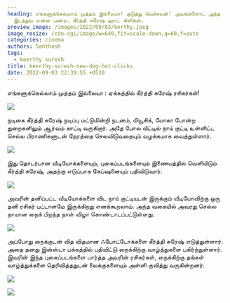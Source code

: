 ```yaml
---
heading: எங்களுக்கெல்லாம் முத்தம் இல்லையா! குடுத்து வெச்சவன்! அவங்களோட அந்த
  இடத்துல என்ன பண்ற. கீர்த்தி சுரேஷ் ஹாட் கிளிக்ஸ்.
preview_image: /images/2022/09/03/kerthy.jpeg
image_resize: /cdn-cgi/image/w=640,fit=scale-down,q=80,f=auto
categories: cinema
authors: Santhosh
tags:
  - keerthy suresh
title: keerthy-suresh-new-dog-hot-clicks
date: 2022-09-03 22:39:55 +0530
---
```

எங்களுக்கெல்லாம் முத்தம் இல்லையா : ஏக்கத்தில் கீர்த்தி சுரேஷ் ரசிகர்கள்!

![](/images/2022/09/03/keerthy-suresh-new-dog-hot-clicks.jpeg)

நடிகை கீர்த்தி சுரேஷ் நடிப்பு மட்டுமின்றி  நடனம், மியூசிக், யோகா போன்ற துறைகளிலும் ஆர்வம் காட்டி வருகிறார். அதே போல வீட்டில் நாய் குட்டி உள்ளிட்ட செல்ல பிராணிகளுடன் நேரத்தை செலவிடுவதையும் வழக்கமாக வைத்துள்ளார்.

![](/images/2022/09/03/keerthy-suresh-new-dog-hot-clicks2.jpeg)

இது தொடர்பான வீடியோக்களையும், புகைப்படங்களையும் இணையத்தில் வெளியிடும் கீர்த்தி சுரேஷ், அதற்கு எடுப்பாக கேப்ஷனையும் பதிவிடுவார். 

![](/images/2022/09/03/keerthy-suresh-new-dog-hot-clicks4.jpeg)

அவரின் தனிப்பட்ட வீடியோக்களை விட நாய் குட்டியுடன் இருக்கும் வீடியோவிற்கு ஒரு தனி ரசிகர் பட்டாளமே இருக்கிறது எனக்கூறலாம். அந்த வகையில் அவரது செல்ல நாயான நைக் பிறந்த நாள் விழா கொண்டாடப்பட்டுள்ளது. 

![](/images/2022/09/03/keerthy-suresh-new-dog-hot-clicks6.jpeg)

அப்போது நைக்குடன் வித விதமான ஃபோட்டோக்களை கீர்த்தி சுரேஷ் எடுத்துள்ளார். அதை தனது இன்ஸ்டா பக்கத்தில் பதிவிட்டு நைக்கிற்கு வாழ்த்துகளை பகிர்ந்துள்ளார். இவரின் இந்த புகைப்படங்களை பார்த்த அவரின் ரசிகர்கள், நைக்கிற்கு தங்கள் வாழ்த்துக்களை தெரிவித்ததுடன் லைக்குகளையும் அள்ளி குவித்து வருகின்றனர்.

![](/images/2022/09/03/keerthy-suresh-new-dog-hot-clicks8.jpeg)

![](/images/2022/09/03/keerthy-suresh-new-dog-hot-clicks22.jpeg)